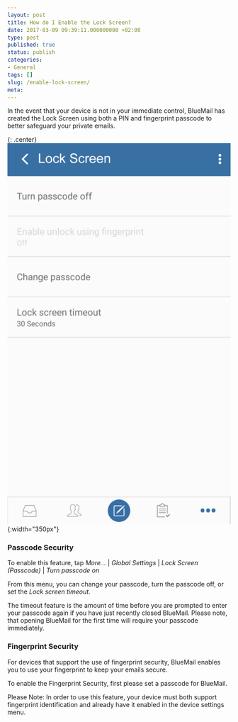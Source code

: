 ```yaml
---
layout: post
title: How do I Enable the Lock Screen?
date: 2017-03-09 09:39:11.000000000 +02:00
type: post
published: true
status: publish
categories:
- General
tags: []
slug: /enable-lock-screen/
meta:
---
```


In the event that your device is not in your immediate control, BlueMail has created the Lock Screen using both a PIN and fingerprint passcode to better safeguard your private emails.

{: .center}
![Lockscreen](/assets/LockscreenBlue-601x1024.jpg){:width="350px"}

### Passcode Security

To enable this feature, tap *More...* \| *Global Settings* \| *Lock Screen (Passcode)* \| *Turn passcode on*

From this menu, you can change your passcode, turn the passcode off, or set the *Lock screen timeout*.

The timeout feature is the amount of time before you are prompted to enter your passcode again if you have just recently closed BlueMail. Please note, that opening BlueMail for the first time will require your passcode immediately.

### Fingerprint Security

For devices that support the use of fingerprint security, BlueMail enables you to use your fingerprint to keep your emails secure.

To enable the Fingerprint Security, first please set a passcode for BlueMail.

Please Note: In order to use this feature, your device must both support fingerprint identification and already have it enabled in the device settings menu.